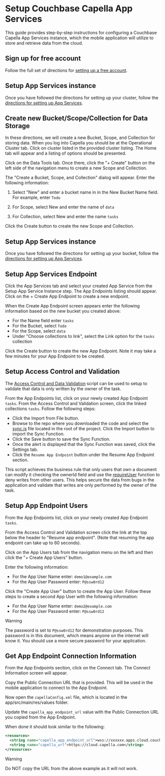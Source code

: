 # Setup Couchbase Capella App Services
This guide provides step-by-step instructions for configuring a Couchbase Capella App Services instance, which the mobile application will utilize to store and retrieve data from the cloud.  

## Sign up for free account

Follow the full set of directions for [setting up a free account](https://docs.couchbase.com/cloud/get-started/create-account.html).

## Setup App Services instance

Once you have followed the directions for setting up your cluster, follow the [directions for setting up App Services](https://docs.couchbase.com/cloud/get-started/create-account.html#app-services).

## Create new Bucket/Scope/Collection for Data Storage

In these directions, we will create a new Bucket, Scope, and Collection for storing data.  When you log into Capella you should be at the Operational Cluster tab.  Click on cluster listed in the provided cluster listing.  The Home tab will appear and a listing of options should be presented. 

Click on the Data Tools tab.  Once there, click the "+ Create" button on the left side of the navigation menu to create a new Scope and Collection. 

The "Create a Bucket, Scope, and Collection" dialog will appear.  Enter the following information:

1. Select "New" and enter a bucket name in in the New Bucket Name field.  For example, enter `Todo`

2. For Scope, select New and enter the name of `data`

3. For Collection, select New and enter the name `tasks`

Click the Create button to create the new Scope and Collection.

## Setup App Services instance

Once you have followed the directions for setting up your bucket, follow the [directions for setting up App Services](https://docs.couchbase.com/cloud/get-started/create-account.html#app-services).

## Setup App Services Endpoint

Click the App Services tab and select your created App Service from the Setup App Service Instance step.  The App Endpoints listing should appear.  Click on the + Create App Endpoint to create a new endpoint.

When the Create App Endpoint screen appears enter the following information based on the new bucket you created above:

- For the Name field enter `tasks`
- For the Bucket, select `Todo`
- For the Scope, select `data`
- Under "Choose collections to link", select the Link option for the `tasks` collection

Click the Create button to create the new App Endpoint.  Note it may take a few minutes for your App Endpoint to be created. 

## Setup Access Control and Validation

The [Access Control and Data Validation](https://docs.couchbase.com/cloud/app-services/deployment/access-control-data-validation.html) script can be used to setup to validate that data is only written by the owner of the task.

From the App Endpoints list, click on your newly created App Endpoint `tasks`.  From the Access Control and Validation screen, click the linked collections `tasks`.  Follow the following steps:

- Click the Import from File button.  
- Browse to the repo where you downloaded the code and select the [sync.js](https://github.com/couchbaselabs/cbl-realm-template-app-kotlin-todo/blob/main/sync.js) file located in the root of the project.  Click the Import button to import the Sync Function. 
- Click the Save button to save the Sync Function.
- Once the alert is displayed that the Sync Function was saved, click the Settings tab.
- Click the `Resume App Endpoint` button under the Resume App Endpoint section. 

This script achieves the business rule that only users that own a document can modify it checking the ownerId field and use the [requireUser](https://docs.couchbase.com/cloud/app-services/deployment/access-control-data-validation.html#handling-modification) function to deny writes from other users.  This helps secure the data from bugs in the application and validate that writes are only performed by the owner of the task.

## Setup App Endpoint Users

From the App Endpoints list, click on your newly created App Endpoint `tasks`.

From the Access Control and Validation screen click the link at the top below the header to "Resume app endpoint". (Note that resuming the app endpoint can take up to 60 seconds).

Click on the App Users tab from the navigation menu on the left and then click the "+ Create App Users" button.

Enter the following information:

- For the App User Name enter: `demo1@example.com`
- For the App User Password enter:  `P@ssw0rd12`

Click the "Create App User" button to create the App User.  Follow these steps to create a second App User with the following information:

- For the App User Name enter: `demo2@example.com`
- For the App User Password enter:  `P@ssw0rd12`

> [!WARNING]
> The password is set to `P@ssw0rd12` for demonstration purposes.  This password is in this document, which means anyone on the internet will know it.  You should use a more secure password for your application. 
>

## Get App Endpoint Connection Information

From the App Endpoints section, click on the Connect tab.  The Connect Information screen will appear.  

Copy the Public Connection URL that is provided.  This will be used in the mobile application to connect to the App Endpoint.

Now open the `capellaConfig.xml` file, which is located in the app/src/main/res/values folder.

Update the `capella_app_endpoint_url` value with the Public Connection URL you copied from the App Endpoint.  

When done it should look similar to the following:

```xml
<resources>
  <string name="capella_app_endpoint_url">wss://xxxxxx.apps.cloud.couchbase.com:4984/tasks</string>
  <string name="capella_url">https://cloud.capella.com</string>
</resources>
```

> [!WARNING]
> Do NOT copy the URL from the above example as it will not work.
>